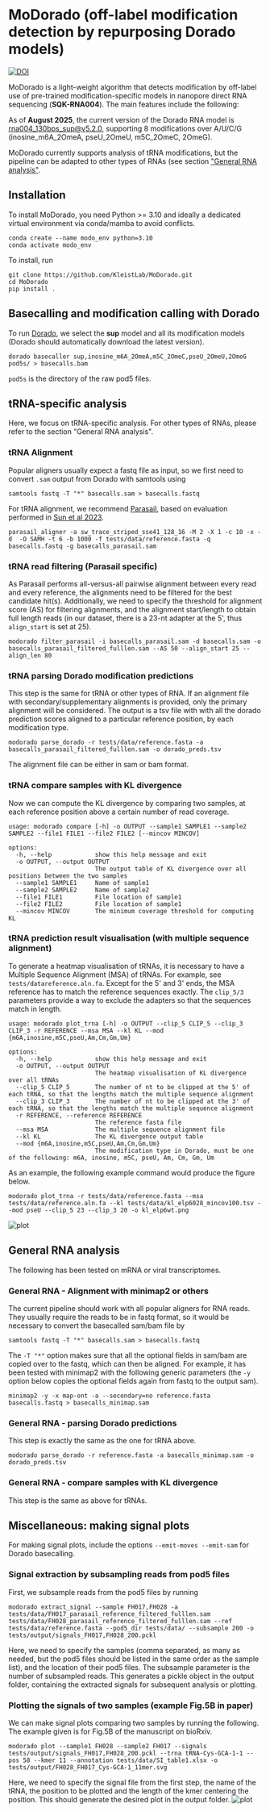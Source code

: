 # MoDorado (off-label modification detection by repurposing Dorado models)
[![DOI](https://img.shields.io/badge/DOI-10.1093%2Fnar%2Fgkaf795-blue)](https://doi.org/10.1093/nar/gkaf795)

MoDorado is a light-weight algorithm that detects modification by off-label use of pre-trained modification-specific models in nanopore direct RNA sequencing (**SQK-RNA004**). The main features include the following:

As of **August 2025**, the current version of the Dorado RNA model is rna004_130bps_sup@v5.2.0, supporting 8 modifications over A/U/C/G (inosine_m6A_2OmeA, pseU_2OmeU, m5C_2OmeC, 2OmeG). 

MoDorado currently supports analysis of tRNA modifications, but the pipeline can be adapted to other types of RNAs (see section ["General RNA analysis"](#General-RNA-analysis).

## Installation
To install MoDorado, you need Python >= 3.10 and ideally a dedicated virtual environment via conda/mamba to avoid conflicts.
```
conda create --name modo_env python=3.10
conda activate modo_env
```

To install, run
```
git clone https://github.com/KleistLab/MoDorado.git
cd MoDorado
pip install .
```

## Basecalling and modification calling with Dorado
To run [Dorado](https://github.com/nanoporetech/dorado), we select the **sup** model and all its modification models (Dorado should automatically download the latest version). 
```
dorado basecaller sup,inosine_m6A_2OmeA,m5C_2OmeC,pseU_2OmeU,2OmeG pod5s/ > basecalls.bam
```
`pod5s` is the directory of the raw pod5 files. 

## tRNA-specific analysis
Here, we focus on tRNA-specific analysis. For other types of RNAs, please refer to the section "General RNA analysis". 
### tRNA Alignment 
Popular aligners usually expect a fastq file as input, so we first need to convert `.sam` output from Dorado with samtools using 
```
samtools fastq -T "*" basecalls.sam > basecalls.fastq
```
For tRNA alignment, we recommend [Parasail](https://github.com/jeffdaily/parasail), based on evaluation performed in [Sun et al 2023](https://doi.org/10.1093/nar/gkad826). 
```
parasail_aligner -a sw_trace_striped_sse41_128_16 -M 2 -X 1 -c 10 -x -d  -O SAMH -t 6 -b 1000 -f tests/data/reference.fasta -q basecalls.fastq -g basecalls_parasail.sam
```
### tRNA read filtering (Parasail specific)
As Parasail performs all-versus-all pairwise alignment between every read and every reference, the alignments need to be filtered for the best candidate hit(s). Additionally, we need to specify the threshold for alignment score (AS) for filtering alignments, and the alignment start/length to obtain full length reads (in our dataset, there is a 23-nt adapter at the 5', thus `align_start` is set at 25).
```
modorado filter_parasail -i basecalls_parasail.sam -d basecalls.sam -o basecalls_parasail_filtered_fulllen.sam --AS 50 --align_start 25 --align_len 80
```
### tRNA parsing Dorado modification predictions 
This step is the same for tRNA or other types of RNA. If an alignment file with secondary/supplementary alignments is provided, only the primary alignment will be considered. The output is a tsv file with with all the dorado prediction scores aligned to a particular reference position, by each modification type.
```
modorado parse_dorado -r tests/data/reference.fasta -a basecalls_parasail_filtered_fulllen.sam -o dorado_preds.tsv
```
The alignment file can be either in sam or bam format.
### tRNA compare samples with KL divergence 
Now we can compute the KL divergence by comparing two samples, at each reference position above a certain number of read coverage.
```
usage: modorado compare [-h] -o OUTPUT --sample1 SAMPLE1 --sample2 SAMPLE2 --file1 FILE1 --file2 FILE2 [--mincov MINCOV]

options:
  -h, --help            show this help message and exit
  -o OUTPUT, --output OUTPUT
                        The output table of KL divergence over all positions between the two samples
  --sample1 SAMPLE1     Name of sample1
  --sample2 SAMPLE2     Name of sample2
  --file1 FILE1         File location of sample1
  --file2 FILE2         File location of sample1
  --mincov MINCOV       The minimum coverage threshold for computing KL
```
### tRNA prediction result visualisation (with multiple sequence alignment)
To generate a heatmap visualisation of tRNAs, it is necessary to have a Multiple Sequence Alignment (MSA) of tRNAs. For example, see `tests/datareference.aln.fa`. Except for the 5' and 3' ends, the MSA reference has to match the reference sequences exactly. The `clip_5/3` parameters provide a way to exclude the adapters so that the sequences match in length. 
```
usage: modorado plot_trna [-h] -o OUTPUT --clip_5 CLIP_5 --clip_3 CLIP_3 -r REFERENCE --msa MSA --kl KL --mod {m6A,inosine,m5C,pseU,Am,Cm,Gm,Um}

options:
  -h, --help            show this help message and exit
  -o OUTPUT, --output OUTPUT
                        The heatmap visualisation of KL divergence over all tRNAs
  --clip_5 CLIP_5       The number of nt to be clipped at the 5' of each tRNA, so that the lengths match the multiple sequence alignment
  --clip_3 CLIP_3       The number of nt to be clipped at the 3' of each tRNA, so that the lengths match the multiple sequence alignment
  -r REFERENCE, --reference REFERENCE
                        The reference fasta file
  --msa MSA             The multiple sequence alignment file
  --kl KL               The KL divergence output table
  --mod {m6A,inosine,m5C,pseU,Am,Cm,Gm,Um}
                        The modification type in Dorado, must be one of the following: m6A, inosine, m5C, pseU, Am, Cm, Gm, Um
```
As an example, the following example command would produce the figure below.
```
modorado plot_trna -r tests/data/reference.fasta --msa tests/data/reference.aln.fa --kl tests/data/kl_elp6028_mincov100.tsv --mod pseU --clip_5 23 --clip_3 20 -o kl_elp6wt.png
```
![plot](tests/data/kl_elp6wt.png)

## General RNA analysis
The following has been tested on mRNA or viral transcriptomes.
### General RNA - Alignment with minimap2 or others
The current pipeline should work with all popular aligners for RNA reads. They usually require the reads to be in fastq format, so it would be necessary to convert the basecalled sam/bam file by 
```
samtools fastq -T "*" basecalls.sam > basecalls.fastq
```
The `-T "*"` option makes sure that all the optional fields in sam/bam are copied over to the fastq, which can then be aligned. For example, it has been tested with minimap2 with the following generic parameters (the `-y` option below copies the optional fields again from fastq to the output sam).
```
minimap2 -y -x map-ont -a --secondary=no reference.fasta basecalls.fastq > basecalls_minimap.sam 
```
### General RNA - parsing Dorado predictions
This step is exactly the same as the one for tRNA above. 
```
modorado parse_dorado -r reference.fasta -a basecalls_minimap.sam -o dorado_preds.tsv
```
### General RNA -  compare samples with KL divergence 
This step is the same as above for tRNAs.

<!--
## 3. Distribution comparison with KL Divergence 
With Dorado results parsed, we can now compare two samples at each position of the tRNAs using the KL Divergence. To do this, we run 
```
modorado compare -p trna2mods.pckl -r reference.fasta -a tests/data/20241031_data_shifted_mods.xlsx -s sample1,sample2 --cov 100 -o kl_symmetric_mincov100.tsv
```
Here, the samples are again listed as a string separated by commas (when more than 2 samples are added, the wildtype sample is assumed to be the first in the list). The `100` at the end is a minimum coverage threshold for each tRNA.

This will generate a kl_symmetric_mincov100.tsv file, which contains the KL Divergence for each position of each tRNA. We provided a small example input to in the `data` folder (which results in 0 KLs when the minimum coverage is not fulfilled).
--->

## Miscellaneous: making signal plots
For making signal plots, include the options `--emit-moves --emit-sam` for Dorado basecalling.
### Signal extraction by subsampling reads from pod5 files
First, we subsample reads from the pod5 files by running
```
modorado extract_signal --sample FH017,FH028 -a tests/data/FH017_parasail_reference_filtered_fulllen.sam tests/data/FH028_parasail_reference_filtered_fulllen.sam --ref tests/data/reference.fasta --pod5_dir tests/data/ --subsample 200 -o tests/output/signals_FH017,FH028_200.pckl

```
Here, we need to specify the samples (comma separated, as many as needed, but the pod5 files should be listed in the same order as the sample list), and the location of their pod5 files. The subsample parameter is the number of subsampled reads.
This generates a pickle object in the output folder, containing the extracted signals for subsequent analysis or plotting.
### Plotting the signals of two samples (example Fig.5B in paper)
We can make signal plots comparing two samples by running the following. The example given is for Fig.5B of the manuscript on bioRxiv. 
```
modorado plot --sample1 FH028 --sample2 FH017 --signals tests/output/signals_FH017,FH028_200.pckl --trna tRNA-Cys-GCA-1-1 --pos 58 --kmer 11 --annotation tests/data/SI_table1.xlsx -o tests/output/FH028_FH017_Cys-GCA-1_11mer.svg
```
Here, we need to specify the signal file from the first step, the name of the tRNA, the position to be plotted and the length of the kmer centering the position. 
This should generate the desired plot in the output folder.
![plot](tests/data/FH028_FH017_Cys-GCA-1_11mer.svg)
<!--
## Quick start 
Here we show a quick toy example with two small samples in the tests folder, starting from parsing dorado model predictions (Step 2). The preprocessing steps require the original dorado basecalls, which exceed github's file size limits.
```
mkdir tests/output

# To compute KL divergence between two samples
modorado parse_dorado -r tests/data/reference.fasta -s FH028,FH017 -a tests/data/FH028_parasail_reference_filtered_fulllen.sam tests/data/FH017_parasail_reference_filtered_fulllen.sam -o tests/output/trna2mods.pckl
modorado compare -p tests/output/trna2mods.pckl -r tests/data/reference.fasta -a tests/data/20241031_data_shifted_mods.xlsx -s FH028,FH017 --cov 100 -o tests/output/kl_symmetric_mincov100_test.tsv

# To plot signals between two samples at a certain position  
modorado extract_signal --sample FH017,FH028 -a tests/data/FH017_parasail_reference_filtered_fulllen.sam tests/data/FH028_parasail_reference_filtered_fulllen.sam --ref tests/data/reference.fasta --pod5_dir tests/data/ --subsample 200 -o tests/output/signals_FH017,FH028_200.pckl
modorado plot --sample1 FH028 --sample2 FH017 --signals tests/output/signals_FH017,FH028_200.pckl --trna tRNA-Cys-GCA-1-1 --pos 58 --kmer 11 --annotation tests/data/SI_table1.xlsx -o tests/output/FH028_FH017_Cys-GCA-1_11mer.svg 
```
--->
